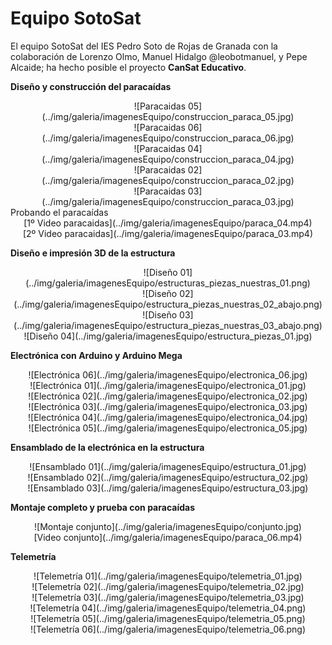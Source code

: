 # Equipo SotoSat
El equipo SotoSat del IES Pedro Soto de Rojas de Granada con la colaboración de Lorenzo Olmo, Manuel Hidalgo @leobotmanuel, y Pepe Alcaide; ha hecho posible el proyecto **CanSat Educativo**.

**Diseño y construcción del paracaídas**
<center>
![Paracaidas 05](../img/galeria/imagenesEquipo/construccion_paraca_05.jpg)
</center>
<center>
![Paracaidas 06](../img/galeria/imagenesEquipo/construccion_paraca_06.jpg)
</center>
<center>
![Paracaidas 04](../img/galeria/imagenesEquipo/construccion_paraca_04.jpg)
</center>
<center>
![Paracaidas 02](../img/galeria/imagenesEquipo/construccion_paraca_02.jpg)
</center>
<center>
![Paracaidas 03](../img/galeria/imagenesEquipo/construccion_paraca_03.jpg)
</center>
Probando el paracaídas
<center>
[1º Video paracaidas](../img/galeria/imagenesEquipo/paraca_04.mp4)
</center>
<center>
[2º Video paracaidas](../img/galeria/imagenesEquipo/paraca_03.mp4)
</center>

**Diseño e impresión 3D de la estructura**
<center>
![Diseño 01](../img/galeria/imagenesEquipo/estructuras_piezas_nuestras_01.png)
</center>
<center>
![Diseño 02](../img/galeria/imagenesEquipo/estructura_piezas_nuestras_02_abajo.png)
</center>
<center>
![Diseño 03](../img/galeria/imagenesEquipo/estructura_piezas_nuestras_03_abajo.png)
</center>
<center>
![Diseño 04](../img/galeria/imagenesEquipo/estructura_piezas_01.jpg)
</center>

**Electrónica con Arduino y Arduino Mega**
<center>
![Electrónica 06](../img/galeria/imagenesEquipo/electronica_06.jpg)
</center>
<center>
![Electrónica 01](../img/galeria/imagenesEquipo/electronica_01.jpg)
</center>
<center>
![Electrónica 02](../img/galeria/imagenesEquipo/electronica_02.jpg)
</center>
<center>
![Electrónica 03](../img/galeria/imagenesEquipo/electronica_03.jpg)
</center>
<center>
![Electrónica 04](../img/galeria/imagenesEquipo/electronica_04.jpg)
</center>
<center>
![Electrónica 05](../img/galeria/imagenesEquipo/electronica_05.jpg)
</center>

**Ensamblado de la electrónica en la estructura**
<center>
![Ensamblado 01](../img/galeria/imagenesEquipo/estructura_01.jpg)
</center>
<center>
![Ensamblado 02](../img/galeria/imagenesEquipo/estructura_02.jpg)
</center>
<center>
![Ensamblado 03](../img/galeria/imagenesEquipo/estructura_03.jpg)
</center>

**Montaje completo y prueba con paracaídas**
<center>
![Montaje conjunto](../img/galeria/imagenesEquipo/conjunto.jpg)
</center>
<center>
[Video conjunto](../img/galeria/imagenesEquipo/paraca_06.mp4)
</center>

**Telemetría**
<center>
![Telemetría 01](../img/galeria/imagenesEquipo/telemetria_01.jpg)
</center>
<center>
![Telemetría 02](../img/galeria/imagenesEquipo/telemetria_02.jpg)
</center>
<center>
![Telemetría 03](../img/galeria/imagenesEquipo/telemetria_03.jpg)
</center>
<center>
![Telemetría 04](../img/galeria/imagenesEquipo/telemetria_04.png)
</center>
<center>
![Telemetría 05](../img/galeria/imagenesEquipo/telemetria_05.png)
</center>
<center>
![Telemetría 06](../img/galeria/imagenesEquipo/telemetria_06.png)
</center>